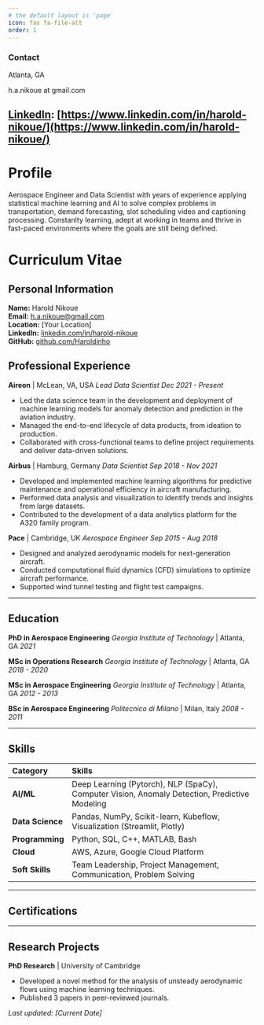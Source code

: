 ```yaml
---
# the default layout is 'page'
icon: fas fa-file-alt
order: 1
---
```



### Contact

Atlanta, GA

h.a.nikoue at gmail.com

[LinkedIn](https://www.linkedin.com/login): [https://www.linkedin.com/in/harold-nikoue/](https://www.linkedin.com/in/harold-nikoue/)
---

# Profile

Aerospace Engineer and Data Scientist with years of experience applying statistical machine learning and AI to solve complex problems in transportation, demand forecasting, slot scheduling video and captioning processing. Constanlty  learning, adept at working in teams and thrive in fast-paced environments where the goals are still being defined. 

# Curriculum Vitae

## Personal Information
**Name:** Harold Nikoue  
**Email:** h.a.nikoue@gmail.com  
**Location:** [Your Location]  
**LinkedIn:** [linkedin.com/in/harold-nikoue](https://www.linkedin.com/in/harold-nikoue)  
**GitHub:** [github.com/Haroldinho](https://github.com/Haroldinho)

## Professional Experience

**Aireon** | McLean, VA, USA
*Lead Data Scientist*
*Dec 2021 - Present*

* Led the data science team in the development and deployment of machine learning models for anomaly detection and prediction in the aviation industry.
* Managed the end-to-end lifecycle of data products, from ideation to production.
* Collaborated with cross-functional teams to define project requirements and deliver data-driven solutions.

**Airbus** | Hamburg, Germany
*Data Scientist*
*Sep 2018 - Nov 2021*

* Developed and implemented machine learning algorithms for predictive maintenance and operational efficiency in aircraft manufacturing.
* Performed data analysis and visualization to identify trends and insights from large datasets.
* Contributed to the development of a data analytics platform for the A320 family program.

**Pace** | Cambridge, UK
*Aerospace Engineer*
*Sep 2015 - Aug 2018*

* Designed and analyzed aerodynamic models for next-generation aircraft.
* Conducted computational fluid dynamics (CFD) simulations to optimize aircraft performance.
* Supported wind tunnel testing and flight test campaigns.

---

## Education

**PhD in Aerospace Engineering**
*Georgia Institute of Technology* | Atlanta, GA
*2021*

**MSc in Operations Research**
*Georgia Institute of Technology* | Atlanta, GA
*2018 - 2020*

**MSc in Aerospace Engineering**
*Georgia Institute of Technology* | Atlanta, GA
*2012 - 2013*

**BSc in Aerospace Engineering**
*Politecnico di Milano* | Milan, Italy
*2008 - 2011*

---

## Skills

| Category | Skills |
| :--- | :--- |
| **AI/ML** | Deep Learning (Pytorch), NLP (SpaCy), Computer Vision, Anomaly Detection, Predictive Modeling |
| **Data Science** | Pandas, NumPy, Scikit-learn, Kubeflow, Visualization (Streamlit, Plotly) |
| **Programming**| Python, SQL, C++, MATLAB, Bash |
| **Cloud** | AWS, Azure, Google Cloud Platform |
| **Soft Skills** | Team Leadership, Project Management, Communication, Problem Solving |

---

## Certifications


---

## Research Projects

**PhD Research** | University of Cambridge
* Developed a novel method for the analysis of unsteady aerodynamic flows using machine learning techniques.
* Published 3 papers in peer-reviewed journals.


*Last updated: [Current Date]* 